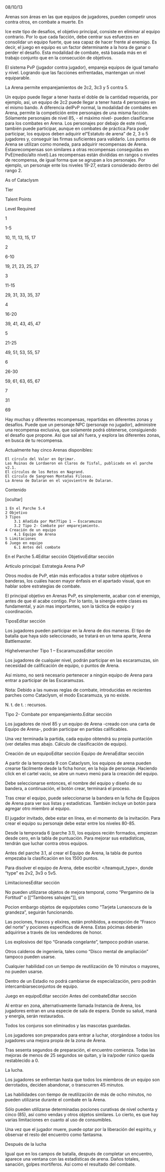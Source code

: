 08/10/13

 Arenas son áreas en las que equipos de jugadores, pueden competir unos contra otros, en combate a muerte. En






Ice
 este tipo de desafios, el objetivo principal, consiste en eliminar al equipo contrario. Por lo que cada facción, debe centrar sus esfuerzos en consolidar un equipo fuerte, que sea capaz de hacer frente al enemigo. Es decir, el juego en equipo es un factor determinante a la hora de ganar o perder el desafio. Esta modalidad de combate, está basada más en el trabajo conjunto que en la consecución de objetivos.


El sistema PvP (jugador contra jugador), empareja equipos de igual tamaño y nivel. Logrando que las facciones enfrentadas, mantengan un nivel equiparable.

La Arena permite emparejamientos de 2c2, 3c3 y 5 contra 5.

Un equipo puede llegar a tener hasta el doble de la cantidad requerida, por ejemplo, así, un equipo de 2c2 puede llegar a tener hasta 4 personajes en el mismo bando. A diferencia delPvP normal, la modalidad de combates en Arena, permite la competición entre personajes de una misma facción. Sólamente personajes de nivel 85, - el máximo nivel- pueden clasificarse para los combates en Arena. Los personajes por debajo de este nivel, también puede participar, aunque en combates de práctica.Para poder participar, los equipos deben adquirir el“Estatuto de arena” de 2, 3 o 5 jugadores y, conseguir las firmas suficientes para validarlo. Los puntos de Arena se utilizan como moneda, para adquirir recompensas de Arena. Estasrecompensas son similares a otras recompensas conseguidas en PvE(medio/alto nivel).Las recompensas están divididas en rangos o niveles de recompensa, de igual forma que se agrupan a los personajes. Por ejemplo, un personaje ente los niveles 19-27, estará considerado dentro del rango 2.


As of Cataclysm

Tier
	

Talent Points
	

Level Required

1
	

1-5
	

10, 11, 13, 15, 17

2
	

6-10
	

19, 21, 23, 25, 27

3
	

11-15
	

29, 31, 33, 35, 37

4
	

16-20
	

39, 41, 43, 45, 47

5
	

21-25
	

49, 51, 53, 55, 57

6
	

26-30
	

59, 61, 63, 65, 67

7
	

31
	

69

Hay muchas y diferentes recompensas, repartidas en diferentes zonas y desafíos. Puede que un personaje NPC (personaje no jugador), administre una recompensa exclusiva, que solamente podrá obtenerse, consiguiendo el desafio que propone. Así que sal ahí fuera, y explora las diferentes zonas, en busca de tu recompensa.

Actualmente hay cinco Arenas disponibles:

    El círculo del Valor en Ogrimar.
    Las Ruinas de Lordaeron en Claros de Tisfal, publicado en el parche v2.1.
    El círculos de los Retos en Nagrand. 
    El círculo de Sangreen Montañas Filosas. 
    La Arena de Dalaran en el vajovientre de Dalaran. 


Contenido

 [ocultar] 

    1 En el Parche 5.4
    2 Objetivo
    3 Tipos
        3.1 Añadida por Mat7Tipo 1 – Escaramuzas
        3.2 Tipo 2- Combate por emparejamiento.
    4 Creación de un equipo
        4.1 Equipo de Arena
    5 Limitaciones
    6 Juego en equipo
        6.1 Antes del combate

En el Parche 5.4Editar sección
ObjetivoEditar sección

Artículo principal: Estrategia Arena PvP

Otros modos de PvP, etán más enfocados a tratar sobre objetivos o banderas, los cuáles hacen mayor énfasis en el apartado visual, que en hablar sobre estrategias de combate.

El principal objetivo en Arenas PvP, es simplemente, acabar con el enemigo, antes de que él acabe contigo. Por lo tanto, la sinergia entre clases es fundamental, y aún mas importantes, son la táctica de equipo y coordinación.


TiposEditar sección

Los jugadores pueden participar en la Arena de dos maneras. El tipo de batalla que haya sido seleccionado, se tratará en un tema aparte, Arena Battlemaster.


Highelvenarcher
Tipo 1 – EscaramuzasEditar sección

Los jugadores de cualquier nivel, podrán participar en las escaramuzas, sin necesidad de calificación de equipo, o puntos de Arena.

Así mismo, no será necesario pertenecer a ningún equipo de Arena para entrar a participar de las Escaramuzas.

Nota: Debido a las nuevas reglas de combate, introducidas en recientes parches como Cataclysm, el modo Escaramuza, ya no existe.

N. t. de t. : recursos.


Tipo 2- Combate por emparejamiento.Editar sección

Los jugadores de nivel 85 y un equipo de Arena -creado con una carta de Equipo de Arena-, podrán participar en partidas calificables.

Una vez terminada la partida, cada equipo obtendrá su propia puntación (ver detalles mas abajo. Cálculo de clasificación de equipo).


Creación de un equipoEditar sección
Equipo de ArenaEditar sección

A partir de la temporada 9 con Cataclysm, los equipos de arena pueden crearse fácilmente desde la ficha honor, en la hoja de personaje. Haciendo click en el cartel vacío, se abre un nuevo menú para la creación del equipo.

Debe seleccionarse entonces, el nombre del equipo y diseño de su bandera, a continuación, el botón crear, terminará el proceso.

Tras crear el equipo, puede seleccionarse la bandera en la ficha de Equipos de Arena para ver sus listas y estadísticas. También incluye un botón para agregar otro miembro al equipo.

El jugador invitado, debe estar en línea, en el momento de la invitación. Para crear el equipo su personaje debe estar entre los niveles 80-85.

Desde la temporada 6 (parche 3.1), los equipos recién formados, empiezan desde cero, en la tabla de puntuación. Para mejorar sus estadísticas, tendrán que luchar contra otros equipos. 

Antes del parche 3.1, al crear el Equipo de Arena, la tabla de puntos empezaba la clasificación en los 1500 puntos. 

Para disolver el equipo de Arena, debe escribir &lt;/teamquit_type&gt;, donde “type” es 2v2, 3v3 o 5v5.


LimitacionesEditar sección

No pueden utilizarse objetos de mejora temporal, como “Pergamino de la Fortitud” o [[“Tambores salvajes”]], sin






Pocion
 embargo objetos de equipotales como “Tarjeta Lunaoscura de la grandeza”, seguirán funcionando.

Las pociones, frascos y elixires, están prohibidos, a excepción de “Frasco del norte” y pociones específicas de Arena. Estas pócimas deberán adquirirse a través de los vendedores de honor.

Los explosivos del tipo “Granada congelante”, tampoco podrán usarse.

Otros calderos de ingeniería, tales como “Disco mental de ampliación” tampoco pueden usarse.

Cualquier habilidad con un tiempo de reutilización de 10 minutos o mayores, no pueden usarse.

Dentro de un Estadio no podrá cambiarse de especialización, pero podrán intercambiarseconjuntos de equipo.


Juego en equipoEditar sección
Antes del combateEditar sección

Al entrar en zona, alternativamente llamada Instancia de Arena, los jugadores entran en una especie de sala de espera. Donde su salud, maná y energía, serán restaurados. 

Todos los conjuros son eliminados y las mascotas guardadas. 

Los jugadores son preparados para entrar a luchar, otorgándose a todos los jugadores una mejora propia de la zona de Arena.

Tras sesenta segundos de preparación, el encuentro comienza. Todas las mejoras de menos de 25 segundos se quitan, y la ira/poder rúnico queda restablecido a 0.


La lucha.

Los jugadores se enfrentan hasta que todos los miembros de un equipo son derrotados, deciden abandonar, o transcurren 45 minutos.

Las habilidades con tiempo de reutilización de más de ocho minutos, no pueden utilizarse durante el combate en la Arena. 

Sólo pueden utilizarse determinadas pociones curativas de nivel ochenta y cinco (85), así como vendas y otros objetos similares. Lo cierto, es que hay varias limitaciones en cuanto al uso de consumibles.

Una vez que el jugador muere, puede optar por la liberación del espíritu, y observar el resto del encuentro como   fantasma. 


Después de la lucha

Igual que en los campos de batalla, después de completar un encuentro, aparece una ventana con las  estadísticas de arena. Daños totales, sanación, golpes mortíferos. Así como el resultado del combate.
